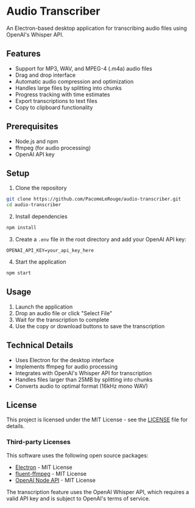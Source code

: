 # Audio Transcriber

An Electron-based desktop application for transcribing audio files using OpenAI's Whisper API.

## Features

- Support for MP3, WAV, and MPEG-4 (.m4a) audio files
- Drag and drop interface
- Automatic audio compression and optimization
- Handles large files by splitting into chunks
- Progress tracking with time estimates
- Export transcriptions to text files
- Copy to clipboard functionality

## Prerequisites

- Node.js and npm
- ffmpeg (for audio processing)
- OpenAI API key

## Setup

1. Clone the repository
```bash
git clone https://github.com/PacomeLeRouge/audio-transcriber.git
cd audio-transcriber
```

2. Install dependencies
```bash
npm install
```

3. Create a `.env` file in the root directory and add your OpenAI API key:
```
OPENAI_API_KEY=your_api_key_here
```

4. Start the application
```bash
npm start
```

## Usage

1. Launch the application
2. Drop an audio file or click "Select File"
3. Wait for the transcription to complete
4. Use the copy or download buttons to save the transcription

## Technical Details

- Uses Electron for the desktop interface
- Implements ffmpeg for audio processing
- Integrates with OpenAI's Whisper API for transcription
- Handles files larger than 25MB by splitting into chunks
- Converts audio to optimal format (16kHz mono WAV)

## License

This project is licensed under the MIT License - see the [LICENSE](LICENSE) file for details.

### Third-party Licenses

This software uses the following open source packages:
- [Electron](https://github.com/electron/electron) - MIT License
- [fluent-ffmpeg](https://github.com/fluent-ffmpeg/node-fluent-ffmpeg) - MIT License
- [OpenAI Node API](https://github.com/openai/openai-node) - MIT License

The transcription feature uses the OpenAI Whisper API, which requires a valid API key and is subject to OpenAI's terms of service.
